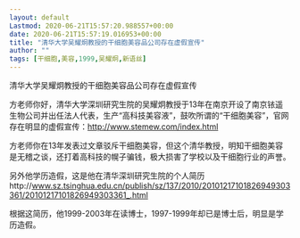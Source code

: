 ```yaml
---
layout: default
Lastmod: 2020-06-21T15:57:20.988557+00:00
date: 2020-06-21T15:57:19.016953+00:00
title: "清华大学吴耀炯教授的干细胞美容品公司存在虚假宣传"
author: ""
tags: [干细胞,美容,1999,吴耀炯,新语丝]
---
```


清华大学吴耀炯教授的干细胞美容品公司存在虚假宣传

方老师你好，清华大学深圳研究生院的吴耀炯教授于13年在南京开设了南京铱遥生物公司并出任法人代表，生产“高科技美容液”，鼓吹所谓的“干细胞美容”，官网存在明显的虚假宣传：http://www.stemew.com/index.html

方老师你在13年发表过文章驳斥干细胞美容，但这个清华教授，明知干细胞美容是无稽之谈，还打着高科技的幌子骗钱，极大损害了学校以及干细胞行业的声誉。

另外他学历造假，这是他在清华深圳研究生院的个人简历http://www.sz.tsinghua.edu.cn/publish/sz/137/2010/20101217101826949303361/20101217101826949303361_.html

根据这简历，他1999-2003年在读博士，1997-1999年却已是博士后，明显是学历造假。

